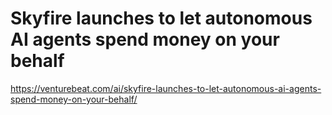 # Skyfire launches to let autonomous AI agents spend money on your behalf

https://venturebeat.com/ai/skyfire-launches-to-let-autonomous-ai-agents-spend-money-on-your-behalf/